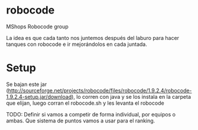 # robocode
MShops Robocode group

La idea es que cada tanto nos juntemos después del laburo para hacer tanques con robocode e ir mejorándolos en cada juntada.

<h1>Setup</h1>

Se bajan este jar (http://sourceforge.net/projects/robocode/files/robocode/1.9.2.4/robocode-1.9.2.4-setup.jar/download), lo corren con java y se los instala en la carpeta que elijan, luego corran el robocode.sh y les levanta el robocode

TODO:
Definir si vamos a competir de forma individual, por equipos o ambas.
Que sistema de puntos vamos a usar para el ranking.
